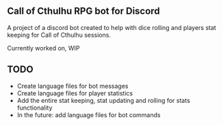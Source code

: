 <h2>Call of Cthulhu RPG bot for Discord</h2>
<p>A project of a discord bot created to help with dice rolling and players stat keeping for Call of Cthulhu sessions.</p>
<p>Currently worked on, WIP</p>

<h2>TODO</h2>
<ul>
  <li>Create language files for bot messages</li>
  <li>Create language files for player statistics</li>
  <li>Add the entire stat keeping, stat updating and rolling for stats functionality</li>
  <li>In the future: add language files for bot commands</li>
</ul>
  
